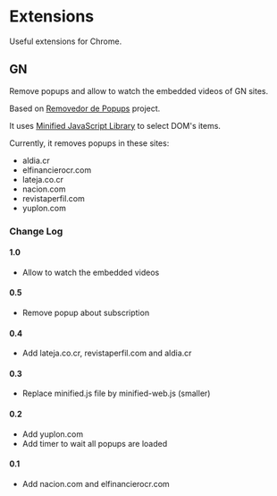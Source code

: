 # Extensions

Useful extensions for Chrome.

## GN

Remove popups and allow to watch the embedded videos of GN sites.

Based on [Removedor de Popups](https://github.com/jonvargas/chrome-nacioncom-removal) project.

It uses [Minified JavaScript Library](http://minifiedjs.com) to select DOM's items.

Currently, it removes popups in these sites:

* aldia.cr
* elfinancierocr.com
* lateja.co.cr
* nacion.com
* revistaperfil.com
* yuplon.com

### Change Log

#### 1.0

* Allow to watch the embedded videos

#### 0.5

* Remove popup about subscription

#### 0.4

* Add lateja.co.cr, revistaperfil.com and aldia.cr

#### 0.3

* Replace minified.js file by minified-web.js (smaller)

#### 0.2

* Add yuplon.com
* Add timer to wait all popups are loaded

#### 0.1

* Add nacion.com and elfinancierocr.com
